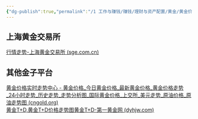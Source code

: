 ```yaml
---
{"dg-publish":true,"permalink":"/1 工作与赚钱/赚钱/理财与资产配置/黄金/黄金价格查询网站/","title":"黄金价格查询网站"}
---
```



## 上海黄金交易所
[行情走势-上海黄金交易所 (sge.com.cn)](https://www.sge.com.cn/sjzx/mrhq)

## 其他金子平台
[黄金价格实时走势中心 - 黄金价格_今日黄金价格_最新黄金价格_黄金价格走势_24小时走势_历史走势_走势分析图_国际黄金价格_上交所_美元走势_原油价格_原油走势图 (cngold.org)](https://www.cngold.org/img_date/)  
[黄金T+D,黄金T+D价格走势图黄金T+D-第一黄金网 (dyhjw.com)](http://www.dyhjw.com/hjtd/)
